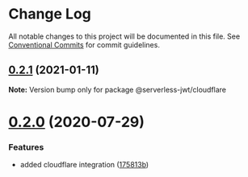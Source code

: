 # Change Log

All notable changes to this project will be documented in this file.
See [Conventional Commits](https://conventionalcommits.org) for commit guidelines.

## [0.2.1](https://github.com/sandrinodimattia/serverless-jwt/compare/v0.2.0...v0.2.1) (2021-01-11)

**Note:** Version bump only for package @serverless-jwt/cloudflare

# [0.2.0](https://github.com/sandrinodimattia/serverless-jwt/compare/v0.1.8...v0.2.0) (2020-07-29)

### Features

- added cloudflare integration ([175813b](https://github.com/sandrinodimattia/serverless-jwt/commit/175813bc08c9948efad282f68e7fde7539ee3f8a))
